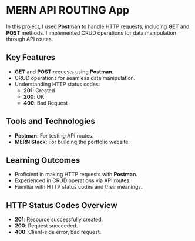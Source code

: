 # MERN API ROUTING App

In this project, I used **Postman** to handle HTTP requests, including **GET** and **POST** methods. I implemented CRUD operations for data manipulation through API routes.

## Key Features

- **GET** and **POST** requests using **Postman**.
- CRUD operations for seamless data manipulation.
- Understanding HTTP status codes:
  - **201**: Created
  - **200**: OK
  - **400**: Bad Request

## Tools and Technologies

- **Postman**: For testing API routes.
- **MERN Stack**: For building the portfolio website.

## Learning Outcomes

- Proficient in making HTTP requests with **Postman**.
- Experienced in CRUD operations via API routes.
- Familiar with HTTP status codes and their meanings.

## HTTP Status Codes Overview

- **201**: Resource successfully created.
- **200**: Request succeeded.
- **400**: Client-side error, bad request.